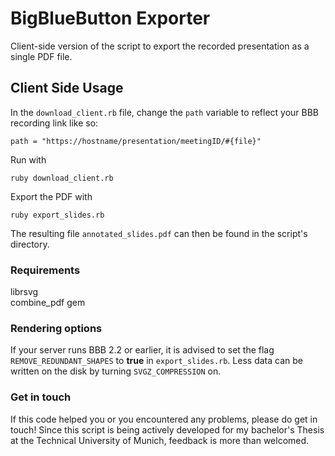 
# BigBlueButton Exporter

Client-side version of the script to export the recorded presentation as a single PDF file.

## Client Side Usage

In the `download_client.rb` file, change the `path` variable to reflect your BBB recording link like so:

    path = "https://hostname/presentation/meetingID/#{file}"

Run with

    ruby download_client.rb

Export the PDF with

    ruby export_slides.rb

The resulting file `annotated_slides.pdf` can then be found in the script's directory.

### Requirements

librsvg <br  />
combine_pdf gem <br  />

###  Rendering options 
If your server runs BBB 2.2 or earlier, it is advised to set the flag `REMOVE_REDUNDANT_SHAPES` to **true** in `export_slides.rb`.
Less data can be written on the disk by turning `SVGZ_COMPRESSION` on.

###  Get in touch
If this code helped you or  you encountered any problems, please do get in touch! Since this script is being actively developed for my bachelor's Thesis at the Technical University of Munich, feedback is more than welcomed.